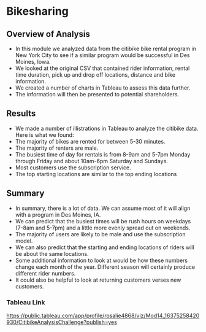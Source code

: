# Bikesharing

## Overview of Analysis
- In this module we analyzed data from the citibike bike rental program in New York City to see if a similar program would be successful in Des Moines, Iowa. 
- We looked at the original CSV that contained rider information, rental time duration, pick up and drop off locations, distance and bike information. 
- We created a number of charts in Tableau to assess this data further.
- The information will then be presented to potential shareholders.

## Results
- We made a number of illistrations in Tableau to analyze the citibike data. Here is what we found:
- The majority of bikes are rented for between 5-30 minutes.
- The majority of renters are male.
- The busiest time of day for rentals is from 8-9am and 5-7pm Monday through Friday and about 10am-6pm Saturday and Sundays.
- Most customers use the subscription service. 
- The top starting locations are similar to the top ending locations

## Summary
- In summary, there is a lot of data. We can assume most of it will align with a program in Des Moines, IA.
- We can predict that the busiest times will be rush hours on weekdays (7-8am and 5-7pm) and a little more evenly spread out on weekends. 
- The majority of users are likely to be male and use the subscription model. 
- We can also predict that the starting and ending locations of riders will be about the same locations. 
- Some additional information to look at would be how these numbers change each month of the year. Different season will certainly produce different rider numbers. 
- It could also be helpful to look at returning customers verses new customers.

### Tableau Link
https://public.tableau.com/app/profile/rosalie4868/viz/Mod14_16375258420930/CitibikeAnalysisChallenge?publish=yes

